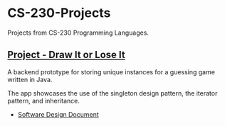 # CS-230-Projects

Projects from CS-230 Programming Languages.

## [Project - Draw It or Lose It](../Project%20-%20Draw%20It%20or%20Lose%20It/src/com/gamingroom/)

A backend prototype for storing unique instances for a guessing game written in Java.

The app showcases the use of the singleton design pattern, the iterator pattern, and inheritance.

- [Software Design Document](The%20Gaming%20Room%20-%20Project%20Software%20Design%20Document.pdf)
